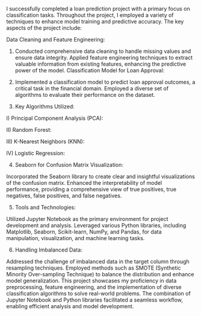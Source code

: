 I successfully completed a loan prediction project with a primary focus on classification tasks. Throughout the project, I employed a variety of techniques to enhance model training and predictive accuracy. The key aspects of the project include:

Data Cleaning and Feature Engineering:

1) Conducted comprehensive data cleaning to handle missing values and ensure data integrity.
Applied feature engineering techniques to extract valuable information from existing features, enhancing the predictive power of the model.
Classification Model for Loan Approval:

2) Implemented a classification model to predict loan approval outcomes, a critical task in the financial domain.
Employed a diverse set of algorithms to evaluate their performance on the dataset.

3) Key Algorithms Utilized:

I) Principal Component Analysis (PCA):

II) Random Forest:

III) K-Nearest Neighbors (KNN):

IV) Logistic Regression:

4) Seaborn for Confusion Matrix Visualization:

Incorporated the Seaborn library to create clear and insightful visualizations of the confusion matrix.
Enhanced the interpretability of model performance, providing a comprehensive view of true positives, true negatives, false positives, and false negatives.

5) Tools and Technologies:

Utilized Jupyter Notebook as the primary environment for project development and analysis.
Leveraged various Python libraries, including Matplotlib, Seaborn, Scikit-learn, NumPy, and Pandas, for data manipulation, visualization, and machine learning tasks.

6) Handling Imbalanced Data:

Addressed the challenge of imbalanced data in the target column through resampling techniques.
Employed methods such as SMOTE (Synthetic Minority Over-sampling Technique) to balance the distribution and enhance model generalization.
This project showcases my proficiency in data preprocessing, feature engineering, and the implementation of diverse classification algorithms to solve real-world problems. The combination of Jupyter Notebook and Python libraries facilitated a seamless workflow, enabling efficient analysis and model development.
